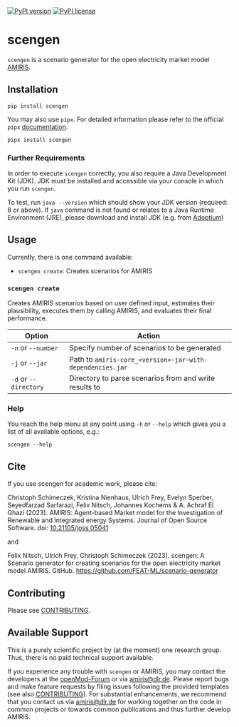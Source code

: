 <!-- SPDX-FileCopyrightText: 2023 German Aerospace Center <amiris@dlr.de>

SPDX-License-Identifier: Apache-2.0 -->

[![PyPI version](https://badge.fury.io/py/scengen.svg)](https://badge.fury.io/py/scengen)
[![PyPI license](https://img.shields.io/pypi/l/scengen.svg)](https://badge.fury.io/py/scengen)

# scengen
`scengen` is a scenario generator for the open electricity market model [AMIRIS](https://dlr-ve.gitlab.io/esy/amiris/home/).

## Installation

    pip install scengen

You may also use `pipx`. For detailed information please refer to the official `pipx` [documentation](https://github.com/pypa/pipx).

    pipx install scengen


### Further Requirements
In order to execute `scengen` correctly, you also require a Java Development Kit (JDK).
JDK must be installed and accessible via your console in which you run `scengen`. 

To test, run `java --version` which should show your JDK version (required: 8 or above).
If `java` command is not found or relates to a Java Runtime Environment (JRE), please download and install JDK (e.g. from [Adoptium](https://adoptium.net/de/temurin/releases/?version=11))


## Usage
Currently, there is one command available:

- `scengen create`: Creates scenarios for AMIRIS

### `scengen create`
Creates AMIRIS scenarios based on user defined input, estimates their plausibility, executes them by calling AMIRIS, and evaluates their final performance.  

| Option                | Action                                                    |
|-----------------------|-----------------------------------------------------------|
| `-n` or `--number`    | Specify number of scenarios to be generated               |
| `-j` or `--jar`       | Path to `amiris-core_<version>-jar-with-dependencies.jar` |
| `-d` or `--directory` | Directory to parse scenarios from and write results to    |


### Help
You reach the help menu at any point using `-h` or `--help` which gives you a list of all available options, e.g.:

`scengen --help`


## Cite 
If you use scengen for academic work, please cite:

Christoph Schimeczek, Kristina Nienhaus, Ulrich Frey, Evelyn Sperber, Seyedfarzad Sarfarazi, Felix Nitsch, Johannes Kochems & A. Achraf El Ghazi (2023). AMIRIS: Agent-based Market model for the Investigation of Renewable and Integrated energy Systems. Journal of Open Source Software. doi: [10.21105/joss.05041](https://doi.org/10.21105/joss.05041)

and 

Felix Nitsch, Ulrich Frey, Christoph Schimeczek (2023). scengen: A Scenario generator for creating scenarios for the open electricity market model AMIRIS. GitHub. https://github.com/FEAT-ML/scenario-generator 


## Contributing
Please see [CONTRIBUTING](CONTRIBUTING.md).

## Available Support
This is a purely scientific project by (at the moment) one research group. 
Thus, there is no paid technical support available.

If you experience any trouble with `scengen` or AMIRIS, you may contact the developers at the [openMod-Forum](https://forum.openmod.org/tag/amiris) or via [amiris@dlr.de](mailto:amiris@dlr.de).
Please report bugs and make feature requests by filing issues following the provided templates (see also [CONTRIBUTING](CONTRIBUTING.md)).
For substantial enhancements, we recommend that you contact us via [amiris@dlr.de](mailto:amiris@dlr.de) for working together on the code in common projects or towards common publications and thus further develop AMIRIS.
